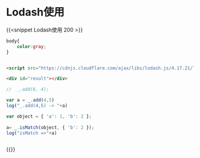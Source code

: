 # Lodash使用


{{<snippet Lodash使用 200 >}}

```css
body{
	color:gray;
}

```

```html

<script src="https://cdnjs.cloudflare.com/ajax/libs/lodash.js/4.17.21/lodash.min.js"></script>

<div id="result"></div>

```

```js
//  _.add(6, 4);

var a = _.add(4,5)
log("_.add(4,5) -> "+a)

var object = { 'a': 1, 'b': 2 };
 
a= _.isMatch(object, { 'b': 2 });
log("isMatch =>"+a)



```

{{</snippet>}}
